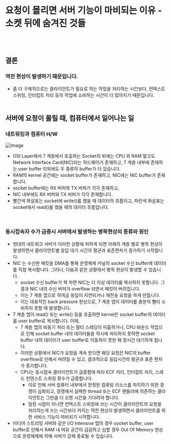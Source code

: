 # 요청이 몰리면 서버 기능이 마비되는 이유 - 소켓 뒤에 숨겨진 것들
<br><br/>

## 결론
### 역전 현상이 발생하기 때문입니다.
- 좀 더 구체적으로는 클라이언트가 필요로 하는 작업을 처리하는 시간보다, 컨텍스트 스위칭, 인터럽트 처리 등의 작업에 소비하는 시간이 더 많아지기 때문입니다.
<br><br/>

## 서버에 요청이 몰릴 때, 컴퓨터에서 일어나는 일
### 네트워킹과 컴퓨터 H/W
![Image](https://github.com/user-attachments/assets/e4678d50-96fe-482f-9b9b-94c096d809fb)
- OSI Layer에서 7 계층에서 호출하는 Socket의 뒤에는 CPU 와 RAM 말고도 Network Interface Card(NIC)라는 하드웨어가 존재하고, 7 계층 내부에 존재하는 user buffer 이외에도 두 종류의 buffer가 더 있습니다.
- RAM의 kernel 공간에는 socket buffer가 존재하고, NIC에는 NIC buffer가 존재합니다.
- socket buffer에는 RX 버퍼와 TX 버퍼가 각각 존재하고,
- NIC 내부에도 RX 버퍼와 TX 버퍼가 각각 존재합니다.
- 빨간색 화살표는 socket에 write()를 했을 때 데이터의 흐름이고, 파란색 화살표는 socket에서 read()를 했을 때의 데이터 흐름입니다.
<br>

### 동시접속자 수가 급증시 서버에서 발생하는 병목현상의 종류와 원인
- 현대의 네트워크 서버가 이러한 상황에 처하게 되면 아래의 계층 별로 병목 현상이 발생하면서 클라이언트별 응답 대기 시간의 평균과 표준편차가 증가하기 시작합니다.
- NIC 는 수신한 패킷을 DMA를 통해 운영체제 커널의 socket 수신 buffer에 데이터를 직접 복사합니다. 그러나, 다음과 같은 상황에서 병목 현상이 발생할 수 있습니다.
  - socket 수신 buffer가 꽉 차면 NIC는 더 이상 데이터를 복사하지 못합니다. 그 결과 NIC 내의 수신 버퍼가 overflow 되면서 패킷이 버려집니다.
  - 이는 7 계층 앱으로 하여금 응답이 지연되거나 재전송 요청을 하게 만듭니다.
  - 이는 대표적인 back pressure 현상으로, 7 계층 앱이 데이터를 충분히 빨리 소비하지 못할 때 발생합니다.
- 7 계층 앱이 read() 또는 write() 등을 호출하면 kernel은 socket buffer의 데이터를 user buffer로 복사합니다. 이때,
  - 7 계층 앱의 비동기 처리 또는 멀티 스레딩이 미흡하거나, CPU 바운드 작업으로 인해 socket buffer 내의 데이터들을 적시에 처리하지 못하면 socket buffer 내의 데이터가 user buffer로 이동하지 못한 채 장시간 대기하게 됩니다.
  - 이러한 상황에서 NIC가 요청을 계속 받으면 해당 요청은 NIC의 buffer overflow로 인해서 버려질 수 있고, 결과적으로 응답시간의 평균과 표준 편차가 증가합니다.
  -  CPU는 동시접속 클라이언트가 급증함에 따라 ECF 처리, 인터럽트 처리, 스레드 컨텐스트 스위칭 횟수가 급증합니다.
     - 이로 인해 서버 컴퓨터 내부에서 한정된 컴퓨팅 리소스를 차지하기 위한 경쟁이 심화되고, 경쟁에서 실패한 thread 또는 ECF 핸들러에 의존하는 클라이언트는 그만큼 더 오랜 시간을 기다려야 합니다.
     - 일정 시점이 지나면 컨텍스트 스위칭에 쓰는 시간이 클라이언트의 요청을 처리하는게 쓰는 시간보다 커지는 역전 현상이 발생하면서 클라이언트를 위한 서비스 기능이 마비되기 시작합니다.
- 미디어 스트리밍 서버와 같은 I/O Intensive 앱의 경우 socket buffer, user buffer로 인해서 RAM 내 여유 공간이 급감하고 심할 경우 Out Of Memory 현상으로 운영체제에 의해 서버가 강제 종료될 수 있습니다.
<br>
